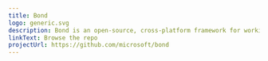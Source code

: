 ```yaml
---
title: Bond
logo: generic.svg
description: Bond is an open-source, cross-platform framework for working with schematized data.
linkText: Browse the repo
projectUrl: https://github.com/microsoft/bond
---
```

